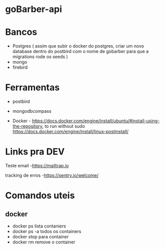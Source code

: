# goBarber-api

# Bancos
  * Postgres ( assim que subir o docker do postgres, criar um novo database dentro do postbird com o nome de gobarber para que a migrations rode os seeds )
  * mongo
  * firebird

# Ferramentas
  * postbird
  * mongodbcompass

  * Docker - https://docs.docker.com/engine/install/ubuntu/#install-using-the-repository, to run without sudo https://docs.docker.com/engine/install/linux-postinstall/
# Links pra DEV
  Teste email
   -https://mailtrap.io

  tracking de erros
   -https://sentry.io/welcome/

# Comandos uteis
## docker
  * docker ps lista contaniers
  * docker ps -a todos os containers
  * docker stop para container
  * docker rm remove o container
